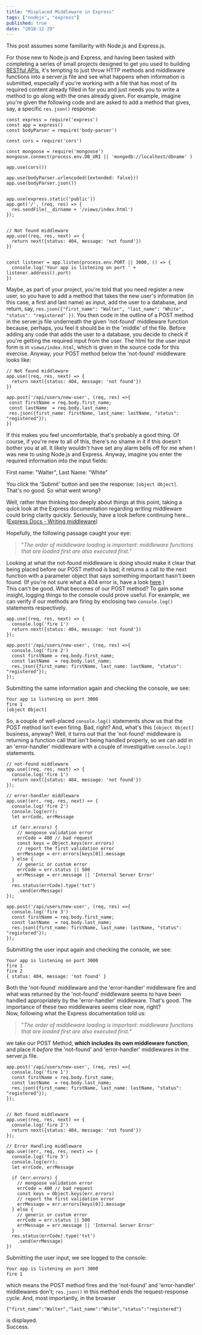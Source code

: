 ```yaml
---
title: "Misplaced Middleware in Express"
tags: ["nodejs", "express"]
published: true
date: "2018-12-29"
---
```


This post assumes some familiarity with Node.js and Express.js.

For those new to Node.js and Express, and having been tasked with completing a series of small projects designed to get you used to building [RESTful APIs](https://en.wikipedia.org/wiki/Representational_state_transfer), it's tempting to just throw HTTP methods and middleware functions into a server.js file and see what happens when information is submitted, especially if you're working with a file that has most of its required content already filled in for you and just needs you to write a method to go along with the ones already given. For example, imagine you're given the following code and are asked to add a method that gives, say, a specific `res.json()` response:

```
const express = require('express')
const app = express()
const bodyParser = require('body-parser')

const cors = require('cors')

const mongoose = require('mongoose')
mongoose.connect(process.env.DB_URI || 'mongodb://localhost/dbname' )

app.use(cors())

app.use(bodyParser.urlencoded({extended: false}))
app.use(bodyParser.json())


app.use(express.static('public'))
app.get('/', (req, res) => {
  res.sendFile(__dirname + '/views/index.html')
});


// Not found middleware
app.use((req, res, next) => {
  return next({status: 404, message: 'not found'})
})


const listener = app.listen(process.env.PORT || 3000, () => {
  console.log('Your app is listening on port ' + listener.address().port)
})
```

Maybe, as part of your project, you're told that you need register a new user, so you have to add a method that takes the new user's information (in this case, a first and last name) as input, add the user to a database, and return, say, `res.json({"first_name": "Walter", "last_name": "White", "status": "registered" })`. You then code in the outline of a POST method in the server.js file underneath the given 'not-found' middleware function because, perhaps, you feel it should be in the 'middle' of the file. Before adding any code that adds the user to a database, you decide to check if you're getting the required input from the user. The html for the user input form is in `views/index.html`, which is given in the source code for this exercise. Anyway, your POST method below the 'not-found' middleware looks like:

```
// Not found middleware
app.use((req, res, next) => {
  return next({status: 404, message: 'not found'})
})

app.post('/api/users/new-user', (req, res) =>{
 const firstName = req.body.first_name;
 const lastName  = req.body.last_name;
 res.json({first_name: firstName, last_name: lastName, "status": "registered"});
})
```

If this makes you feel uncomfortable, that's probably a good thing. Of course, if you're new to all of this, there's no shame in it if this doesn't bother you at all. It likely wouldn't have set any alarm bells off for me when I was new to using Node.js and Express. Anyway, imagine you enter the required information into the input fields:

First name: "Walter", Last Name: "White"

You click the 'Submit' button and see the response: `[object Object]`. <br>
That's no good. So what went wrong?

Well, rather than thinking too deeply about things at this point, taking a quick look at the Express documentation regarding writing middleware could bring clarity quickly. Seriously, have a look before continuing here... ([Express Docs - Writing middleware](https://expressjs.com/en/guide/writing-middleware.html))

Hopefully, the following passage caught your eye:

> "_The order of middleware loading is important: middleware functions that are loaded first are also executed first._"

Looking at what the not-found middleware is doing should make it clear that being placed before our POST method is bad; it returns a call to the next function with a parameter object that says something important hasn't been found. (If you're not sure what a 404 error is, have a look [here](https://www.ionos.com/digitalguide/websites/website-creation/what-does-the-404-not-found-error-mean/).) <br>
This can't be good. What becomes of our POST method? To gain some insight, logging things to the console could prove useful. For example, we can verify if our methods are firing by enclosing two `console.log()` statements respectively.

```
app.use((req, res, next) => {
  console.log('fire 1')
  return next({status: 404, message: 'not found'})
});

app.post('/api/users/new-user', (req, res) =>{
  console.log('fire 2')
  const firstName = req.body.first_name;
  const lastName  = req.body.last_name;
  res.json({first_name: firstName, last_name: lastName, "status": "registered"});
});

```

Submitting the same information again and checking the console, we see:

```
Your app is listening on port 3000
fire 1
[object Object]

```

So, a couple of well-placed `console.log()` statements show us that the POST method isn't even firing. Bad, right? And, what's this `[object Object]` business, anyway? Well, it turns out that the 'not-found' middleware is returning a function call that isn't being handled properly, so we can add in an 'error-handler' middleware with a couple of investigative `console.log()` statements.

```
// not-found middleware
app.use((req, res, next) => {
  console.log('fire 1')
  return next({status: 404, message: 'not found'})
});

// error-handler middleware
app.use((err, req, res, next) => {
  console.log('fire 2')
  console.log(err);
  let errCode, errMessage

  if (err.errors) {
    // mongoose validation error
    errCode = 400 // bad request
    const keys = Object.keys(err.errors)
    // report the first validation error
    errMessage = err.errors[keys[0]].message
  } else {
    // generic or custom error
    errCode = err.status || 500
    errMessage = err.message || 'Internal Server Error'
  }
  res.status(errCode).type('txt')
    .send(errMessage)
});

app.post('/api/users/new-user', (req, res) =>{
  console.log('fire 3')
  const firstName = req.body.first_name;
  const lastName  = req.body.last_name;
  res.json({first_name: firstName, last_name: lastName, "status": "registered"});
});
```

Submitting the user input again and checking the console, we see:

```
Your app is listening on port 3000
fire 1
fire 2
{ status: 404, message: 'not found' }

```

Both the 'not-found' middleware and the 'error-handler' middleware fire and what was returned by the 'not-found' middleware seems to have been handled appropriately by the 'error-handler' middleware. That's good. The importance of these two middlewares seems clear now, right?<br>
Now, following what the Express documentation told us:

> "_The order of middleware loading is important: middleware functions that are loaded first are also executed first._"

we take our POST Method, **which includes its own middleware function**, and place it _before_ the 'not-found' and 'error-handler' middlewares in the server.js file.

```
app.post('/api/users/new-user', (req, res) =>{
  console.log('fire 1')
  const firstName = req.body.first_name;
  const lastName  = req.body.last_name;
  res.json({first_name: firstName, last_name: lastName, "status": "registered"});
});


// Not found middleware
app.use((req, res, next) => {
  console.log('fire 2')
  return next({status: 404, message: 'not found'})
});

// Error Handling middleware
app.use((err, req, res, next) => {
  console.log('fire 3')
  console.log(err);
  let errCode, errMessage

  if (err.errors) {
    // mongoose validation error
    errCode = 400 // bad request
    const keys = Object.keys(err.errors)
    // report the first validation error
    errMessage = err.errors[keys[0]].message
  } else {
    // generic or custom error
    errCode = err.status || 500
    errMessage = err.message || 'Internal Server Error'
  }
  res.status(errCode).type('txt')
    .send(errMessage)
})
```

Submitting the user input, we see logged to the console:

```
Your app is listening on port 3000
fire 1

```

which means the POST method fires and the 'not-found' and 'error-handler' middlewares don't; `res.json()` in this method ends the request-response cycle. And, most importantly, in the browser

```
{"first_name":"Walter","last_name":"White","status":"registered"}
```

is displayed.<br>
Success.
